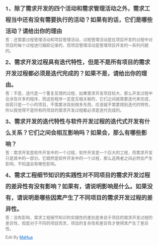 <html lang="en"><head>
    <meta charset="UTF-8">
    <title></title>
<style id="system" type="text/css">h1,h2,h3,h4,h5,h6,p,blockquote {    margin: 0;    padding: 0;}body {    font-family: "Helvetica Neue", Helvetica, "Hiragino Sans GB", Arial, sans-serif;    font-size: 13px;    line-height: 18px;    color: #737373;    margin: 10px 13px 10px 13px;}a {    color: #0069d6;}a:hover {    color: #0050a3;    text-decoration: none;}a img {    border: none;}p {    margin-bottom: 9px;}h1,h2,h3,h4,h5,h6 {    color: #404040;    line-height: 36px;}h1 {    margin-bottom: 18px;    font-size: 30px;}h2 {    font-size: 24px;}h3 {    font-size: 18px;}h4 {    font-size: 16px;}h5 {    font-size: 14px;}h6 {    font-size: 13px;}hr {    margin: 0 0 19px;    border: 0;    border-bottom: 1px solid #ccc;}blockquote {    padding: 13px 13px 21px 15px;    margin-bottom: 18px;    font-family:georgia,serif;    font-style: italic;}blockquote:before {    content:"C";    font-size:40px;    margin-left:-10px;    font-family:georgia,serif;    color:#eee;}blockquote p {    font-size: 14px;    font-weight: 300;    line-height: 18px;    margin-bottom: 0;    font-style: italic;}code, pre {    font-family: Monaco, Andale Mono, Courier New, monospace;}code {    background-color: #fee9cc;    color: rgba(0, 0, 0, 0.75);    padding: 1px 3px;    font-size: 12px;    -webkit-border-radius: 3px;    -moz-border-radius: 3px;    border-radius: 3px;}pre {    display: block;    padding: 14px;    margin: 0 0 18px;    line-height: 16px;    font-size: 11px;    border: 1px solid #d9d9d9;    white-space: pre-wrap;    word-wrap: break-word;}pre code {    background-color: #fff;    color:#737373;    font-size: 11px;    padding: 0;}@media screen and (min-width: 768px) {    body {        width: 748px;        margin:10px auto;    }}</style><style id="custom" type="text/css"></style></head>
<body marginheight="0"><h3>1、除了需求开发的四个活动和需求管理活动之外，需求工程当中还有没有需要执行的活动？如果有的话，它们是哪些活动？请给出你的理由</h3>
<p>答：还需要过程管理活动和项目管理活动，过程管理活动是在项目开发的过程中对项目的每个过程进行跟踪记录的，而项目管理活动是管理项目开发的一系列问题的。

</p>
<h3>2、需求开发过程具有迭代特性，但是不是所有项目的需求开发过程都必须是迭代完成的？如果不是，请给出你的理由。</h3>
<p>答：不是，迭代是一个重复反馈的过程，如果需求开发项目较大，那么开发过程中会涉及许多的程序，而这些程序一定是互相关联的，它们之间就需要迭代来完成，但若只是一个小的项目，不需要涉及到很多东西，应该就不需要用到迭代的特性，所以我觉得不是所有的项目的需求开发过程都必须是迭代完成的。

</p>
<h3>3、需求开发的迭代特性与软件开发过程的迭代式开发有什么关系？它们之间会相互影响吗？如果会，那么有哪些影响？</h3>
<p>答：需求开发是软件开发中的一个过程，软件开发是一个巨大的工程，而需求开发只是其中的一部分。它既然是软件开发中的一个过程，那么这两者之间必然会产生影响，不知道会有哪些影响。

</p>
<h3>4、需求工程细节知识的实践性对不同项目的需求开发过程的差异性有没有影响？如果有，请说明影响是什么。如果没有，请说明是哪些因素产生了不同项目的需求开发过程的差异性。</h3>
<p>答：没有影响，需求工程细节知识的实践性的差别是来自于项目的需求开发过程的差异性，但是对于不同的项目而言，项目的复杂性和差异性才使得其产生了差异性。

</p>
<p>Edit By <a href="http://mahua.jser.me">MaHua</a></p>
</body></html>